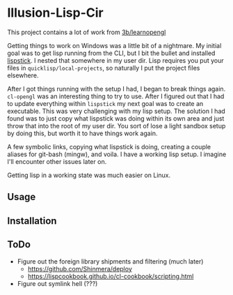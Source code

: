 # Illusion-Lisp-Cir

This project contains a lot of work from [3b/learnopengl](https://github.com/3b/learnopengl)

Getting things to work on Windows was a little bit of a nightmare. My initial goal was to get lisp running from the CLI, but I bit the bullet and installed [lispstick](http://www.iqool.de/lispstick.html). I nested that somewhere in my user dir. Lisp requires you put your files in `quicklisp/local-projects`, so naturally I put the project files elsewhere.

After I got things running with the setup I had, I began to break things again. `cl-opengl` was an interesting thing to try to use. After I figured out that I had to update everything within `lispstick` my next goal was to create an executable. This was very challenging with my lisp setup. The solution I had found was to just copy what lispstick was doing within its own area and just throw that into the root of my user dir. You sort of lose a light sandbox setup by doing this, but worth it to have things work again.

A few symbolic links, copying what lispstick is doing, creating a couple aliases for git-bash (mingw), and voila. I have a working lisp setup. I imagine I'll encounter other issues later on.

Getting lisp in a working state was much easier on Linux.

## Usage

## Installation

## ToDo

* Figure out the foreign library shipments and filtering (much later)
    * https://github.com/Shinmera/deploy
    * https://lispcookbook.github.io/cl-cookbook/scripting.html
* Figure out symlink hell (???)
